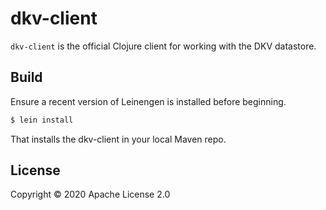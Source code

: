 # dkv-client
`dkv-client` is the official Clojure client for working with the DKV datastore.

## Build

Ensure a recent version of Leinengen is installed before beginning.

```bash
$ lein install
```

That installs the dkv-client in your local Maven repo.

## License

Copyright © 2020 Apache License 2.0
